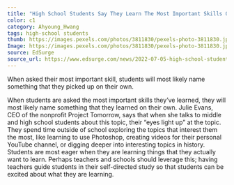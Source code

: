 ```yaml
---
title: "High School Students Say They Learn The Most Important Skills Outside of School"
color: c1
category: Ahyoung_Hwang
tags: high-school students
thumb: https://images.pexels.com/photos/3811830/pexels-photo-3811830.jpeg?auto=compress&cs=tinysrgb&w=350
Image: https://images.pexels.com/photos/3811830/pexels-photo-3811830.jpeg?auto=compress&cs=tinysrgb&w=600
source: EdSurge
source_url: https://www.edsurge.com/news/2022-07-05-high-school-students-say-they-learn-the-most-important-skills-outside-of-school
---
```


When asked their most important skill, students will most likely name something that they picked up on their own.
<!--more-->

When students are asked the most important skills they’ve learned, they will most likely name something that they learned on their own. Julie Evans, CEO of the nonprofit Project Tomorrow, says that when she talks to middle and high school students about this topic, their “eyes light up” at the topic. They spend time outside of school exploring the topics that interest them the most, like learning to use Photoshop, creating videos for their personal YouTube channel, or digging deeper into interesting topics in history. Students are most eager when they are learning things that they actually want to learn. Perhaps teachers and schools should leverage this; having teachers guide students in their self-directed study so that students can be excited about what they are learning. 
